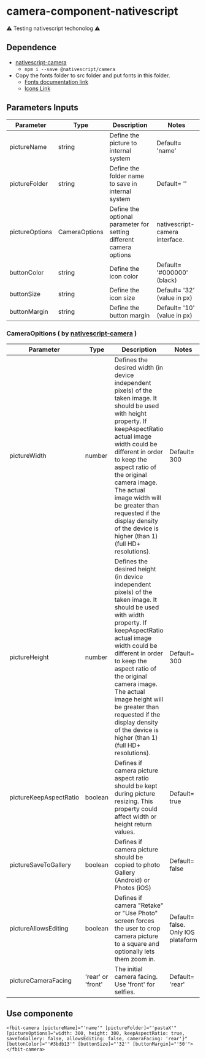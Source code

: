 # camera-component-nativescript
:warning: Testing nativescript techonolog :warning:

## Dependence
* [nativescript-camera](https://market.nativescript.org/plugins/nativescript-camera/)
  * ```npm i --save @nativescript/camera```
* Copy the fonts folder to src folder and put fonts in this folder.
  * [Fonts documentation link](https://use.fontawesome.com/releases/v5.15.1/fontawesome-free-5.15.1-web.zip)
  * [Icons Link](https://fontawesome.com/icons?d=gallery&s=solid)

## Parameters Inputs
|Parameter | Type | Description | Notes
------------ | ------------- | ------------- | -------------
pictureName | string | Define the picture to internal system | Default= 'name' 
pictureFolder | string | Define the folder name to save in internal system | Default= '' 
pictureOptions | CameraOptions | Define the optional parameter for setting different camera options| nativescript-camera interface. 
buttonColor | string | Define the icon color | Default= '#000000' (black)
buttonSize | string | Define the icon size | Default= '32' (value in px)
buttonMargin | string | Define the button margin | Default= '10' (value in px)

### CameraOpitions ( by [nativescript-camera](https://market.nativescript.org/plugins/nativescript-camera/) )
|Parameter | Type | Description | Notes
------------ | ------------- | ------------- | -------------
pictureWidth | number | Defines the desired width (in device independent pixels) of the taken image. It should be used with height property. If keepAspectRatio actual image width could be different in order to keep the aspect ratio of the original camera image. The actual image width will be greater than requested if the display density of the device is higher (than 1) (full HD+ resolutions). | Default= 300 
pictureHeight | number | Defines the desired height (in device independent pixels) of the taken image. It should be used with width property. If keepAspectRatio actual image width could be different in order to keep the aspect ratio of the original camera image. The actual image height will be greater than requested if the display density of the device is higher (than 1) (full HD+ resolutions). | Default= 300 
pictureKeepAspectRatio | boolean | Defines if camera picture aspect ratio should be kept during picture resizing. This property could affect width or height return values. | Default= true 
pictureSaveToGallery | boolean | Defines if camera picture should be copied to photo Gallery (Android) or Photos (iOS) | Default= false 
pictureAllowsEditing | boolean | Defines if camera "Retake" or "Use Photo" screen forces the user to crop camera picture to a square and optionally lets them zoom in. | Default= false. Only IOS plataform 
pictureCameraFacing | 'rear' or 'front' | The initial camera facing. Use 'front' for selfies. | Default= 'rear' 

## Use componente
```<fbit-camera [pictureName]="'name'" [pictureFolder]="'pastaX'" [pictureOptions]="width: 300, height: 300, keepAspectRatio: true, saveToGallery: false, allowsEditing: false, cameraFacing: 'rear'}" [buttonColor]="'#3bdb13'" [buttonSize]="'32'" [buttonMargin]="'50'"></fbit-camera>```
